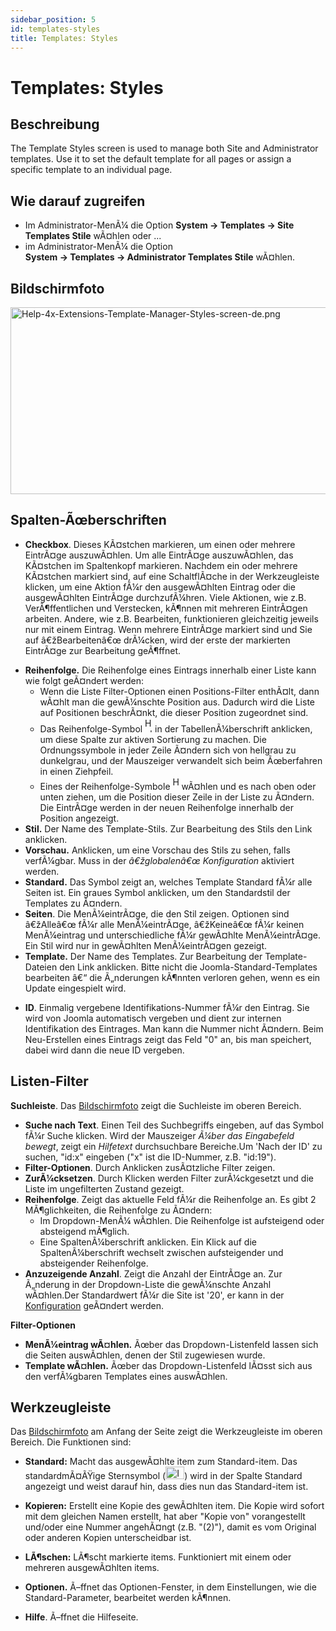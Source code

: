 ```yaml
---
sidebar_position: 5
id: templates-styles
title: Templates: Styles
---
```

# Templates: Styles
## Beschreibung

The Template Styles screen is used to manage both Site and Administrator
templates. Use it to set the default template for all pages or assign a
specific template to an individual page.

## Wie darauf zugreifen

- Im Administrator-MenÃ¼ die Option **System **→** Templates **→** Site
  Templates Stile** wÃ¤hlen oder ...
- im Administrator-MenÃ¼ die Option
  **System **→** Templates **→** Administrator Templates Stile**
  wÃ¤hlen.

## Bildschirmfoto

<img
src="https://docs.joomla.org/images/thumb/b/bc/Help-4x-Extensions-Template-Manager-Styles-screen-de.png/800px-Help-4x-Extensions-Template-Manager-Styles-screen-de.png"
decoding="async"
srcset="https://docs.joomla.org/images/b/bc/Help-4x-Extensions-Template-Manager-Styles-screen-de.png 1.5x"
data-file-width="1200" data-file-height="448" width="800" height="299"
alt="Help-4x-Extensions-Template-Manager-Styles-screen-de.png" />

## Spalten-Ãœberschriften

- **Checkbox**. Dieses KÃ¤stchen markieren, um einen oder mehrere
  EintrÃ¤ge auszuwÃ¤hlen. Um alle EintrÃ¤ge auszuwÃ¤hlen, das KÃ¤stchen
  im Spaltenkopf markieren. Nachdem ein oder mehrere KÃ¤stchen markiert
  sind, auf eine SchaltflÃ¤che in der Werkzeugleiste klicken, um eine
  Aktion fÃ¼r den ausgewÃ¤hlten Eintrag oder die ausgewÃ¤hlten EintrÃ¤ge
  durchzufÃ¼hren. Viele Aktionen, wie z.B. VerÃ¶ffentlichen und
  Verstecken, kÃ¶nnen mit mehreren EintrÃ¤gen arbeiten. Andere, wie z.B.
  Bearbeiten, funktionieren gleichzeitig jeweils nur mit einem Eintrag.
  Wenn mehrere EintrÃ¤ge markiert sind und Sie auf â€žBearbeitenâ€œ
  drÃ¼cken, wird der erste der markierten EintrÃ¤ge zur Bearbeitung
  geÃ¶ffnet.

<!-- -->

- **Reihenfolge.** Die Reihenfolge eines Eintrags innerhalb einer Liste
  kann wie folgt geÃ¤ndert werden:
  - Wenn die Liste Filter-Optionen einen Positions-Filter enthÃ¤lt, dann
    wÃ¤hlt man die gewÃ¼nschte Position aus. Dadurch wird die Liste auf
    Positionen beschrÃ¤nkt, die dieser Position zugeordnet sind.
  - Das Reihenfolge-Symbol <img
    src="https://docs.joomla.org/images/e/ee/Help30-Ordering-colheader-icon.png"
    decoding="async" data-file-width="12" data-file-height="23" width="12"
    height="23" alt="Help30-Ordering-colheader-icon.png" /> in der
    TabellenÃ¼berschrift anklicken, um diese Spalte zur aktiven
    Sortierung zu machen. Die Ordnungssymbole in jeder Zeile Ã¤ndern
    sich von hellgrau zu dunkelgrau, und der Mauszeiger verwandelt sich
    beim Ãœberfahren in einen Ziehpfeil.
  - Eines der Reihenfolge-Symbole <img
    src="https://docs.joomla.org/images/8/87/Help30-Ordering-colheader-grab-bar-icon.png"
    decoding="async" data-file-width="10" data-file-height="21" width="10"
    height="21" alt="Help30-Ordering-colheader-grab-bar-icon.png" />
    wÃ¤hlen und es nach oben oder unten ziehen, um die Position dieser
    Zeile in der Liste zu Ã¤ndern. Die EintrÃ¤ge werden in der neuen
    Reihenfolge innerhalb der Position angezeigt.
- **Stil.** Der Name des Template-Stils. Zur Bearbeitung des Stils den
  Link anklicken.
- **Vorschau.** Anklicken, um eine Vorschau des Stils zu sehen, falls
  verfÃ¼gbar. Muss in der *â€žglobalenâ€œ Konfiguration* aktiviert
  werden.
- **Standard.** Das Symbol zeigt an, welches Template Standard fÃ¼r alle
  Seiten ist. Ein graues Symbol anklicken, um den Standardstil der
  Templates zu Ã¤ndern.
- **Seiten**. Die MenÃ¼eintrÃ¤ge, die den Stil zeigen. Optionen sind
  â€žAlleâ€œ fÃ¼r alle MenÃ¼eintrÃ¤ge, â€žKeineâ€œ fÃ¼r keinen
  MenÃ¼eintrag und unterschiedliche fÃ¼r gewÃ¤hlte MenÃ¼eintrÃ¤ge. Ein
  Stil wird nur in gewÃ¤hlten MenÃ¼eintrÃ¤gen gezeigt.
- **Template.** Der Name des Templates. Zur Bearbeitung der
  Template-Dateien den Link anklicken. Bitte nicht die
  Joomla-Standard-Templates bearbeiten â€“ die Ã„nderungen kÃ¶nnten
  verloren gehen, wenn es ein Update eingespielt wird.

<!-- -->

- **ID**. Einmalig vergebene Identifikations-Nummer fÃ¼r den Eintrag.
  Sie wird von Joomla automatisch vergeben und dient zur internen
  Identifikation des Eintrages. Man kann die Nummer nicht Ã¤ndern. Beim
  Neu-Erstellen eines Eintrags zeigt das Feld "0" an, bis man speichert,
  dabei wird dann die neue ID vergeben.

## Listen-Filter

**Suchleiste**. Das [Bildschirmfoto](#screenshot) zeigt die Suchleiste
im oberen Bereich.

- **Suche nach Text**. Einen Teil des Suchbegriffs eingeben, auf das
  Symbol fÃ¼r Suche klicken. Wird der Mauszeiger *Ã¼ber das Eingabefeld
  bewegt*, zeigt ein *Hilfetext* durchsuchbare Bereiche.Um 'Nach der ID'
  zu suchen, "id:x" eingeben ("x" ist die ID-Nummer, z.B. "id:19").
- **Filter-Optionen**. Durch Anklicken zusÃ¤tzliche Filter zeigen.
- **ZurÃ¼cksetzen**. Durch Klicken werden Filter zurÃ¼ckgesetzt und die
  Liste im ungefilterten Zustand gezeigt.
- **Reihenfolge**. Zeigt das aktuelle Feld fÃ¼r die Reihenfolge an. Es
  gibt 2 MÃ¶glichkeiten, die Reihenfolge zu Ã¤ndern:
  - Im Dropdown-MenÃ¼ wÃ¤hlen. Die Reihenfolge ist aufsteigend oder
    absteigend mÃ¶glich.
  - Eine SpaltenÃ¼berschrift anklicken. Ein Klick auf die
    SpaltenÃ¼berschrift wechselt zwischen aufsteigender und absteigender
    Reihenfolge.
- **Anzuzeigende Anzahl**. Zeigt die Anzahl der EintrÃ¤ge an. Zur
  Ã„nderung in der Dropdown-Liste die gewÃ¼nschte Anzahl wÃ¤hlen.Der
  Standardwert fÃ¼r die Site ist '20', er kann in der
  [Konfiguration](https://docs.joomla.org/Help4.x:Site_Global_Configuration/de#defaultlistlimit "Special:MyLanguage/Help4.x:Site Global Configuration/de")
  geÃ¤ndert werden.

**Filter-Optionen**

- **MenÃ¼eintrag wÃ¤hlen.** Ãœber das Dropdown-Listenfeld lassen sich
  die Seiten auswÃ¤hlen, denen der Stil zugewiesen wurde.
- **Template wÃ¤hlen.** Ãœber das Dropdown-Listenfeld lÃ¤sst sich aus
  den verfÃ¼gbaren Templates eines auswÃ¤hlen.

## Werkzeugleiste

Das [Bildschirmfoto](#Bildschirmfoto) am Anfang der Seite zeigt die
Werkzeugleiste im oberen Bereich. Die Funktionen sind:

- **Standard:** Macht das ausgewÃ¤hlte item zum Standard-item. Das
  standardmÃ¤ÃŸige Sternsymbol
  (<img src="https://docs.joomla.org/images/7/7e/Icon-16-default.png"
  decoding="async" data-file-width="30" data-file-height="20" width="30"
  height="20" alt="Icon-16-default.png" />) wird in der Spalte Standard
  angezeigt und weist darauf hin, dass dies nun das Standard-item ist.

<!-- -->

- **Kopieren:** Erstellt eine Kopie des gewÃ¤hlten item. Die Kopie wird
  sofort mit dem gleichen Namen erstellt, hat aber "Kopie von"
  vorangestellt und/oder eine Nummer angehÃ¤ngt (z.B. "(2)"), damit es
  vom Original oder anderen Kopien unterscheidbar ist.

<!-- -->

- **LÃ¶schen:** LÃ¶scht markierte items. Funktioniert mit einem oder
  mehreren ausgewÃ¤hlten items.

<!-- -->

- **Optionen.** Ã–ffnet das Optionen-Fenster, in dem Einstellungen, wie
  die Standard-Parameter, bearbeitet werden kÃ¶nnen.

<!-- -->

- **Hilfe**. Ã–ffnet die Hilfeseite.
